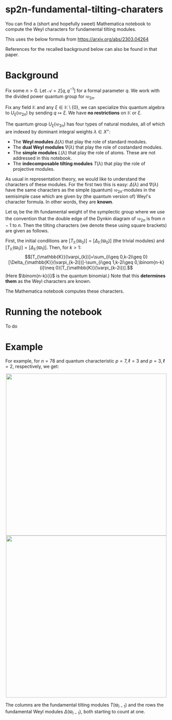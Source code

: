 # sp2n-fundamental-tilting-charaters

You can find a (short and hopefully sweet) Mathematica notebook to compute the Weyl characters for fundamental tilting modules.

This uses the below formula from <a href="https://arxiv.org/abs/2303.04264">https://arxiv.org/abs/2303.04264</a>

References for the recalled background below can also be found in that paper.

# Background

Fix some $n>0$. Let $\mathcal{A}=\mathbb{Z}[q,q^{-1}]$ for a formal parameter $q$. 
We work with the divided power quantum group for $\mathfrak{sp}_{2n}$. 

Fix any field $\mathbb{K}$ and any $\xi\in\mathbb{K}\setminus\{0\}$, we can specialize this quantum algebra to $U_{\xi}(\mathfrak{sp}_{2n})$ by sending $q\mapsto\xi$. We have **no restrictions** on $\mathbb{K}$ or $\xi$.

The quantum group $U_{\xi}(\mathfrak{sp}_{2n})$ has four types of natural modules, all of which are indexed by dominant integral weights $\lambda\in X^{+}$:

- The **Weyl modules** $\Delta(\lambda)$ that play the role of standard modules.
- The **dual Weyl modules** $\nabla(\lambda)$ that play the role of costandard modules.
- The **simple modules** $L(\lambda)$ that play the role of atoms. These are not addressed in this notebook.
- The **indecomposable tilting modules** $T(\lambda)$ that play the role of projective modules.

As usual in representation theory, we would like to understand the characters of these modules. For the first two this is easy: $\Delta(\lambda)$ and $\nabla(\lambda)$ have the same characters as the simple (quantum) $\mathfrak{sp}_{2n}$-modules in the semisimple case which are given by (the quantum version of) Weyl's character formula. In other words, they are **known**.

Let $\varpi_{i}$ be the ith fundamental weight of the symplectic group where we use the convention that the double edge of the Dynkin diagram of $\mathfrak{sp}_{2n}$ is from $n-1$ to $n$. Then the tilting characters (we denote these using square brackets) are given as follows.

First, the initial conditions are
$[T_{\mathbb{K}}(\varpi_{0})]=[\Delta_{\mathbb{K}}(\varpi_{0})]$ (the trivial modules) and $[T_{\mathbb{K}}(\varpi_{1})]=[\Delta_{\mathbb{K}}(\varpi_{1})]$. Then, for $k>1$:
$$[T_{\mathbb{K}}(\varpi_{k})]=\sum_{i\geq 0,k-2i\geq 0}[\Delta_{\mathbb{K}}(\varpi_{k-2i})]-\sum_{i\geq 1,k-2i\geq 0,\binom{n-k}{i}\neq 0}[T_{\mathbb{K}}(\varpi_{k-2i})].$$
(Here $\binom{n-k}{i}$ is the quantum binomial.)
Note that this **determines them** as the Weyl characters are known.

The Mathematica notebook computes these characters. 

# Running the notebook

To do

# Example

For example, for $n=78$ and quantum characteristic $p=7,\ell=3$ and $p=3,\ell=2$, respectively, we get:

<div style="text-align: center"><img src="https://www.dtubbenhauer.com/papers/spweyl1.png" width="500" height="504" style="border: 0px;" /></div><div style="text-align: center"><img src="https://www.dtubbenhauer.com/papers/spweyl2.png" width="500" height="504" style="border: 0px;" /></div>

The columns are the fundamental tilting modules $T(\varpi_{i-1})$ and the rows the fundamental Weyl modules $\Delta(\varpi_{i-1})$, both starting to count at one.
